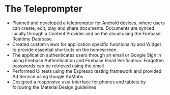 # The Teleprompter

* Planned and developed a teleprompter for Android devices, where users can create, edit, play and share documents. Documents are synced  locally through a Content Provider and on the cloud using the Firebase Realtime Database. 
* Created custom views for application specific functionality and Widget to provide essential shortcuts on the homescreen.
* The application authenticates users through an email or Google Sign in using Firebase Authentication and Firebase Email Verification.  Forgotten passwords can be retrieved using the email
* Performed UI tests using the Espresso testing framework and provided Ad Service using Google AdMobs
* Designed a responsive user interface for phones and tablets by following the Material Design guidelines
